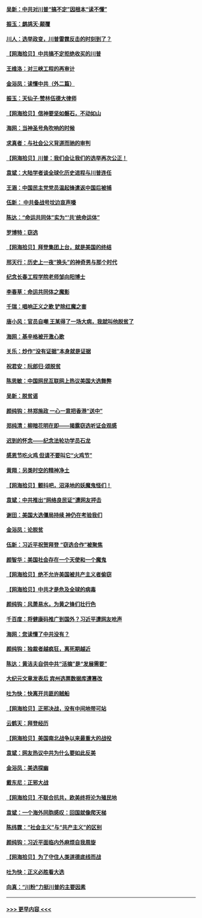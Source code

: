 #### [吴新：中共对川普“搞不定”因根本“读不懂”](../pages/nsc993/n12599502.md?t=12070151) 
#### [振玉：鹧鸪天‧颠覆](../pages/nsc993/n12599494.md?t=12070151) 
#### [川人：选举政变，川普雷霆反击的时刻到了？](../pages/nsc993/n12599291.md?t=12070151) 
#### [【网海拾贝】中共搞不定拒绝收买的川普](../pages/nsc993/n12598955.md?t=12070151) 
#### [王维洛：对三峡工程的再审计](../pages/nsc993/n12598436.md?t=12070151) 
#### [金浴凤：读懂中共（外二篇）](../pages/nsc993/n12597943.md?t=12070151) 
#### [振玉：天仙子‧赞林伍德大律师](../pages/nsc993/n12597929.md?t=12070151) 
#### [【网海拾贝】信神要坚如磐石，不动如山](../pages/nsc993/n12597901.md?t=12070151) 
#### [海网：当神圣号角吹响的时候](../pages/nsc993/n12595891.md?t=12070151) 
#### [求真者：与社会公义背道而驰的审判](../pages/nsc993/n12595868.md?t=12070151) 
#### [【网海拾贝】川普：我们会让我们的选举再次公正！](../pages/nsc993/n12594930.md?t=12070151) 
#### [袁斌：大陆学者谈全球化历史进程与川普连任](../pages/nsc993/n12594690.md?t=12070151) 
#### [王涵：中国民主党党员温起锋遣返中国后被捕](../pages/nsc993/n12594540.md?t=12070151) 
#### [伍新： 中共备战号坟边哀声嚎](../pages/nsc993/n12593086.md?t=12070151) 
#### [陈达：“命运共同体”实为“‘共’统命运体”](../pages/nsc993/n12590865.md?t=12070151) 
#### [罗博特：窃选](../pages/nsc993/n12590619.md?t=12070151) 
#### [【网海拾贝】拜登集团上台，就是美国的终结](../pages/nsc993/n12589725.md?t=12070151) 
#### [邢天行：历史上一夜“换头”的神奇男与那个时代](../pages/nsc993/n12589424.md?t=12070151) 
#### [纪念长春工程学院老师邹向阳博士](../pages/nsc993/n12585390.md?t=12070151) 
#### [李春草：命运共同体之魔影](../pages/nsc993/n12585026.md?t=12070151) 
#### [千瑞：唱响正义之歌 铲除红魔之害](../pages/nsc993/n12585002.md?t=12070151) 
#### [唐小风：官员自嘲 王某得了一场大病，我就叫他脱贫了](../pages/nsc993/n12584981.md?t=12070151) 
#### [海网：基辛格被开激心歌](../pages/nsc993/n12584946.md?t=12070151) 
#### [关乐：炒作“没有证据”本身就是证据](../pages/nsc993/n12583146.md?t=12070151) 
#### [祝君安：阮郎归‧颂脱贫](../pages/nsc993/n12583119.md?t=12070151) 
#### [陈思敏：中国网民互联网上热议美国大选舞弊](../pages/nsc993/n12582845.md?t=12070151) 
#### [吴新：脱贫谣](../pages/nsc993/n12580839.md?t=12070151) 
#### [颜纯钩：林郑施政 一心一意把香港“送中”](../pages/nsc993/n12580805.md?t=12070151) 
#### [郑纯清：柳暗花明在即——揭露窃选听证会观感](../pages/nsc993/n12580795.md?t=12070151) 
#### [迟到的怀念——纪念法轮功学员石龙](../pages/nsc993/n12580245.md?t=12070151) 
#### [感恩节吃火鸡  但请不要叫它“火鸡节”](../pages/nsc993/n12580252.md?t=12070151) 
#### [黄翔：另类时空的精神净土](../pages/nsc993/n12578638.md?t=12070151) 
#### [【网海拾贝】颤抖吧，沼泽地的妖魔鬼怪们！](../pages/nsc993/n12578552.md?t=12070151) 
#### [袁斌：中共推出“网络良民证”遭网友抨击](../pages/nsc993/n12578511.md?t=12070151) 
#### [谢田：美国大选僵局持续 神仍在考验我们](../pages/nsc993/n12577432.md?t=12070151) 
#### [金浴凤：论脱贫](../pages/nsc993/n12576386.md?t=12070151) 
#### [伍新：习近平祝贺拜登 “窃选合作”被聚焦](../pages/nsc993/n12576358.md?t=12070151) 
#### [颜智华：美国社会存在一个天使和一个魔鬼](../pages/nsc993/n12574299.md?t=12070151) 
#### [【网海拾贝】绝不允许美国被共产主义者偷窃](../pages/nsc993/n12573396.md?t=12070151) 
#### [【网海拾贝】中共才是危及全球的病毒](../pages/nsc993/n12571204.md?t=12070151) 
#### [颜纯钩：风萧易水，为黄之锋们壮行色](../pages/nsc993/n12571487.md?t=12070151) 
#### [千百度：将健康码推广到国外？习近平遭网友呛声](../pages/nsc993/n12570808.md?t=12070151) 
#### [海网：您读懂了中共没有？](../pages/nsc993/n12570487.md?t=12070151) 
#### [颜纯钩：独裁者越疯狂，离死期越近](../pages/nsc993/n12569055.md?t=12070151) 
#### [陈达：黄洁夫自供中共“活摘”是“发展需要”](../pages/nsc993/n12568541.md?t=12070151) 
#### [大纪元文章发表后 宾州选票数据库遭篡改](../pages/nsc993/n12568105.md?t=12070151) 
#### [吐为快：快离开共匪的贼船](../pages/nsc993/n12568462.md?t=12070151) 
#### [【网海拾贝】正邪决战，没有中间地带可站](../pages/nsc993/n12568439.md?t=12070151) 
#### [云鹤天：拜登经历](../pages/nsc993/n12567294.md?t=12070151) 
#### [【网海拾贝】美国南北战争以来最重大的战役](../pages/nsc993/n12567247.md?t=12070151) 
#### [袁斌：网友热议中共为什么要如此反美](../pages/nsc993/n12567162.md?t=12070151) 
#### [金浴凤：美选探幽](../pages/nsc993/n12567147.md?t=12070151) 
#### [戴东尼：正邪大战](../pages/nsc993/n12567033.md?t=12070151) 
#### [【网海拾贝】不联合抗共，欧美终将沦为殖民地](../pages/nsc993/n12565068.md?t=12070151) 
#### [袁斌：一个海外同胞感叹：回国就像爬天梯](../pages/nsc993/n12564986.md?t=12070151) 
#### [陈纬霆：“社会主义”与“共产主义”的区别](../pages/nsc993/n12562417.md?t=12070151) 
#### [颜纯钩：习近平面临内外麻烦自我周旋](../pages/nsc993/n12563356.md?t=12070151) 
#### [【网海拾贝】为了守住人类道德底线而战](../pages/nsc993/n12562542.md?t=12070151) 
#### [吐为快：正义必胜看大选](../pages/nsc993/n12561967.md?t=12070151) 
#### [向真：“川粉”力挺川普的主要因素](../pages/nsc993/n12560774.md?t=12070151) 

----
#### [ >>> 更早内容 <<< ](../indexes/nsc993-earlier.md)
